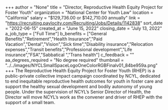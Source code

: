 +++
author = "None"
title = "Director, Reproductive Health Equity Project for Foster Youth"
organization = "National Center for Youth Law"
location = "California"
salary = "$129,736.00 or $142,710.00 annually"
link = "https://recruiting.paylocity.com/Recruiting/Jobs/Details/1142838"
sort_date = "2022-06-15"
created_at = "June 15, 2022"
closing_date = "July 13, 2022"
a_job_type = ["Full Time"]
b_benefits = ["General Benefits","Retirement","Health Insurance","Paid Vacation","Dental","Vision","Sick time","Disability insurance","Relocation expenses","Transit benefits","Professional development","Life insurance","FSA","Sabbatical ","Trans health"]
c_feedback = ""
aa_degrees_required = "No degree required"
thumbnail = "../../images/NYCLSmallSpaceLogoOneColorRGBFinalv01_84be959a.png"
+++
The Reproductive Health Equity Project for Foster Youth (RHEP) is a public-private collective impact campaign coordinated by NCYL, dedicated to end inequitable reproductive health outcomes for youth in foster care and support the healthy sexual development and bodily autonomy of young people. Under the supervision of NCYL’s Senior Director of Health, the Director will move NCYL’s work as the convener and driver of RHEP with the support of a small team.